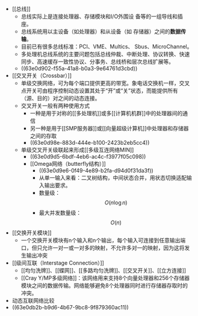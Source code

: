 - [[总线]]
	- 总线实际上是连接处理器、存储模块和I/O外围设
	  备等的一组导线和插座。
	- 总线系统用以主设备（如处理器）和从设备（如
	  存储器）之间的**数据传输**。
	- 目前已有很多总线标准：PCI、VME、Multics、
	  Sbus、MicroChannel。
	- 多处理机总线系统的主要问题包括总线仲裁、中断处理、协议转换、快速同步、高速缓存一致性协议、分事务、总线桥和层次总线扩展等。
	- ((63e0d902-f55a-41a8-b0a3-9e64761d3cbd))
- [[交叉开关（Crossbar）]]
	- 单级交换网络，可为每个端口提供更高的带宽。象电话交换机一样，交叉点开关可由程序控制动态设置其处于“开”或“关”状态，而能提供所有（源、目的）对之间的动态连接。
	- 交叉开关一般有两种使用方式
		- 一种是用于对称的[[多处理机]]或多[[计算机机群]]中的处理器间的通信
		- 另一种是用于[[SMP服务器]]或[[向量超级计算机]]中处理器和存储器之间的存取
		- ((63e0d98e-883d-444e-b100-2423b2eb5cc4))
	- 单级交叉开关级联起来形成[[多级互连网络MIN]]
		- ((63e0d9d5-6bdf-4eb6-ac4c-f3977f05c098))
		- [[Omega网络（butterfly结构）]]
			- ((63e0d9e6-0f49-4e89-b2fa-d94d0f31da3f))
			- 从单一输入来看：二叉树结构，中间状态合并，用状态切换适配输入输出要求。
			- 数量级：$$O(n\log n)$$
			- 最大并发数量级：$$O(n)$$
- [[交换开关模块]]
	- 一个交换开关模块有n个输入和n个输出，每个输入可连接到任意输出端口，但只允许一对一或一对多的映射，不允许多对一的映射，因为这将发生输出冲突
- [[级间互联（Interstage Connection）]]
	- [[均匀洗牌]]、[[蝶网]]、[[多路均匀洗牌]]、[[交叉开关]]、[[立方连接]]
	- [[Cray Y/MP多级网络]]：该网络用来支持8个向量处理器和256个存储器模块之间的数据传输。网络能够避免8个处理器同时进行存储器存取时的冲突。
- 动态互联网络比较
- ((63e0db2b-b9d6-4b67-9bc8-9f879360ac11))